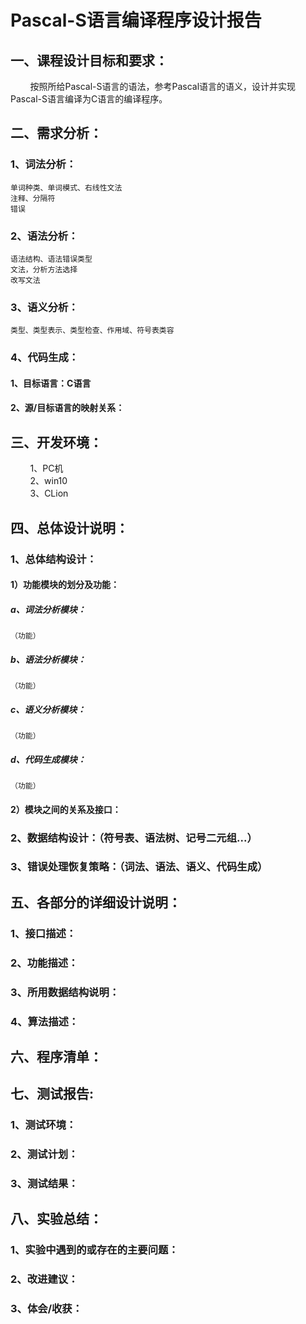 # Pascal-S语言编译程序设计报告  

## 一、课程设计目标和要求：  
&#160;&#160;&#160;&#160;&#160;&#160;&#160;
按照所给Pascal-S语言的语法，参考Pascal语言的语义，设计并实现Pascal-S语言编译为C语言的编译程序。


## 二、需求分析：  

### 1、词法分析： 
    单词种类、单词模式、右线性文法  
    注释、分隔符  
    错误  

### 2、语法分析： 
    语法结构、语法错误类型  
    文法，分析方法选择  
    改写文法  

### 3、语义分析： 
    类型、类型表示、类型检查、作用域、符号表类容  

### 4、代码生成： 

#### 1、目标语言：C语言  

#### 2、源/目标语言的映射关系：  


## 三、开发环境：  
&#160;&#160;&#160;&#160;&#160;&#160;&#160;
1、PC机  
&#160;&#160;&#160;&#160;&#160;&#160;&#160;
2、win10  
&#160;&#160;&#160;&#160;&#160;&#160;&#160;
3、CLion  

## 四、总体设计说明：  

### 1、总体结构设计： 

####  1）功能模块的划分及功能：  

##### a、词法分析模块：  
    （功能）  

##### b、语法分析模块：  
    （功能）  
    
##### c、语义分析模块：  
    （功能）  

##### d、代码生成模块：  
    （功能）

####  2）模块之间的关系及接口：  


### 2、数据结构设计：（符号表、语法树、记号二元组...）  

### 3、错误处理恢复策略：（词法、语法、语义、代码生成）  


## 五、各部分的详细设计说明：  

### 1、接口描述： 

### 2、功能描述： 

### 3、所用数据结构说明： 

### 4、算法描述： 


## 六、程序清单：  


## 七、测试报告:  

### 1、测试环境： 

### 2、测试计划： 

### 3、测试结果： 


## 八、实验总结：  

### 1、实验中遇到的或存在的主要问题： 

### 2、改进建议： 

### 3、体会/收获：  
